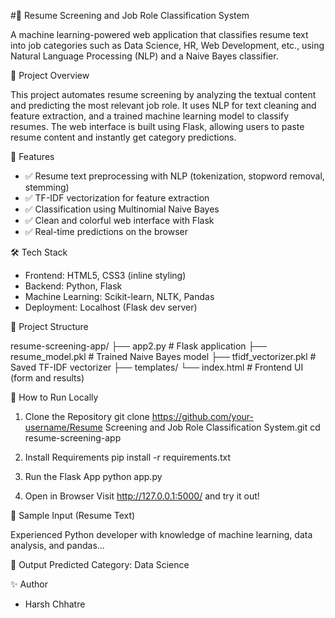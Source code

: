 #🧠 Resume Screening and Job Role Classification System

A machine learning-powered web application that classifies resume text into job categories such as Data Science, HR, Web Development, etc., using Natural Language Processing (NLP) and a Naive Bayes classifier.

📌 Project Overview

This project automates resume screening by analyzing the textual content and predicting the most relevant job role. It uses NLP for text cleaning and feature extraction, and a trained machine learning model to classify resumes. The web interface is built using Flask, allowing users to paste resume content and instantly get category predictions.

🚀 Features

- ✅ Resume text preprocessing with NLP (tokenization, stopword removal, stemming)
- ✅ TF-IDF vectorization for feature extraction
- ✅ Classification using Multinomial Naive Bayes
- ✅ Clean and colorful web interface with Flask
- ✅ Real-time predictions on the browser

🛠️ Tech Stack

- Frontend: HTML5, CSS3 (inline styling)
- Backend: Python, Flask
- Machine Learning: Scikit-learn, NLTK, Pandas
- Deployment: Localhost (Flask dev server)

📂 Project Structure

resume-screening-app/
├── app2.py                 # Flask application
├── resume_model.pkl        # Trained Naive Bayes model
├── tfidf_vectorizer.pkl    # Saved TF-IDF vectorizer
├── templates/
    └── index.html          # Frontend UI (form and results)

🧪 How to Run Locally

1. Clone the Repository
   git clone https://github.com/your-username/Resume Screening and Job Role Classification System.git
   cd resume-screening-app

2. Install Requirements
   pip install -r requirements.txt

3. Run the Flask App
   python app.py

4. Open in Browser
   Visit http://127.0.0.1:5000/ and try it out!

📝 Sample Input (Resume Text)

Experienced Python developer with knowledge of machine learning, data analysis, and pandas...

🎯 Output
Predicted Category: Data Science

✨ Author

- Harsh Chhatre
